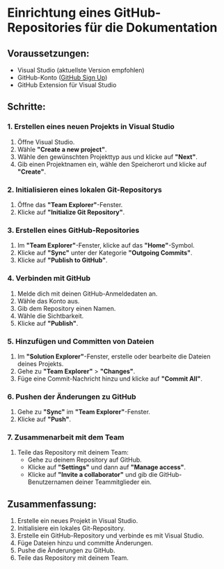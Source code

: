# Einrichtung eines GitHub-Repositories für die Dokumentation

## Voraussetzungen:
- Visual Studio (aktuellste Version empfohlen)
- GitHub-Konto ([GitHub Sign Up](https://github.com/join))
- GitHub Extension für Visual Studio

## Schritte:

### 1. Erstellen eines neuen Projekts in Visual Studio
1. Öffne Visual Studio.
2. Wähle **"Create a new project"**.
3. Wähle den gewünschten Projekttyp aus und klicke auf **"Next"**.
4. Gib einen Projektnamen ein, wähle den Speicherort und klicke auf **"Create"**.

### 2. Initialisieren eines lokalen Git-Repositorys
1. Öffne das **"Team Explorer"**-Fenster.
2. Klicke auf **"Initialize Git Repository"**.

### 3. Erstellen eines GitHub-Repositories
1. Im **"Team Explorer"**-Fenster, klicke auf das **"Home"**-Symbol.
2. Klicke auf **"Sync"** unter der Kategorie **"Outgoing Commits"**.
3. Klicke auf **"Publish to GitHub"**.

### 4. Verbinden mit GitHub
1. Melde dich mit deinen GitHub-Anmeldedaten an.
2. Wähle das Konto aus.
3. Gib dem Repository einen Namen.
4. Wähle die Sichtbarkeit.
5. Klicke auf **"Publish"**.

### 5. Hinzufügen und Committen von Dateien
1. Im **"Solution Explorer"**-Fenster, erstelle oder bearbeite die Dateien deines Projekts.
2. Gehe zu **"Team Explorer"** > **"Changes"**.
3. Füge eine Commit-Nachricht hinzu und klicke auf **"Commit All"**.

### 6. Pushen der Änderungen zu GitHub
1. Gehe zu **"Sync"** im **"Team Explorer"**-Fenster.
2. Klicke auf **"Push"**.

### 7. Zusammenarbeit mit dem Team
1. Teile das Repository mit deinem Team:
   - Gehe zu deinem Repository auf GitHub.
   - Klicke auf **"Settings"** und dann auf **"Manage access"**.
   - Klicke auf **"Invite a collaborator"** und gib die GitHub-Benutzernamen deiner Teammitglieder ein.

## Zusammenfassung:
1. Erstelle ein neues Projekt in Visual Studio.
2. Initialisiere ein lokales Git-Repository.
3. Erstelle ein GitHub-Repository und verbinde es mit Visual Studio.
4. Füge Dateien hinzu und committe Änderungen.
5. Pushe die Änderungen zu GitHub.
6. Teile das Repository mit deinem Team.
